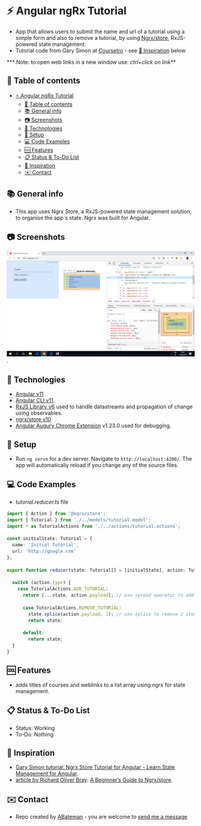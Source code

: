 # :zap: Angular ngRx Tutorial

* App that allows users to submit the name and url of a tutorial using a simple form and also to remove a tutorial, by using [Ngrx/store](https://ngrx.io/), RxJS-powered state management.
* Tutorial code from Gary Simon at [Coursetro](https://www.coursetro.com) - see [:clap: Inspiration](#clap-inspiration) below

*** Note: to open web links in a new window use: _ctrl+click on link_**

## :page_facing_up: Table of contents

* [:zap: Angular ngRx Tutorial](#zap-angular-ngrx-tutorial)
  * [:page_facing_up: Table of contents](#page_facing_up-table-of-contents)
  * [:books: General info](#books-general-info)
  * [:camera: Screenshots](#camera-screenshots)
  * [:signal_strength: Technologies](#signal_strength-technologies)
  * [:floppy_disk: Setup](#floppy_disk-setup)
  * [:computer: Code Examples](#computer-code-examples)
  * [:cool: Features](#cool-features)
  * [:clipboard: Status & To-Do List](#clipboard-status--to-do-list)
  * [:clap: Inspiration](#clap-inspiration)
  * [:envelope: Contact](#envelope-contact)

## :books: General info

* This app uses Ngrx Store, a RxJS-powered state management solution, to organise the app`s state. Ngrx was built for Angular.

## :camera: Screenshots

![Example screenshot](./img/write-and-read-components.png).

## :signal_strength: Technologies

* [Angular v11](https://angular.io/)
* [Angular CLI v11](https://cli.angular.io/).
* [RxJS Library v6](https://angular.io/guide/rx-library) used to handle datastreams and propagation of change using observables.
* [ngrx/store v10](https://ngrx.io/guide/store)
* [Angular Augury Chrome Extension](https://chrome.google.com/webstore/detail/augury/elgalmkoelokbchhkhacckoklkejnhcd) v1.23.0 used for debugging.

## :floppy_disk: Setup

* Run `ng serve` for a dev server. Navigate to `http://localhost:4200/`. The app will automatically reload if you change any of the source files.

## :computer: Code Examples

* _tutorial.reducer.ts_ file

```typescript
import { Action } from '@ngrx/store';
import { Tutorial } from './../models/tutorial.model';
import * as TutorialActions from './../actions/tutorial.actions';

const initialState: Tutorial = {
  name: 'Initial Tutorial',
  url: 'http://google.com'
};

export function reducer(state: Tutorial[] = [initialState], action: TutorialActions.Actions) {

  switch (action.type) {
    case TutorialActions.ADD_TUTORIAL:
      return [...state, action.payload]; // use spread operator to add action.payload to the array

      case TutorialActions.REMOVE_TUTORIAL:
        state.splice(action.payload, 1); // use splice to remove 1 item
        return state;

      default:
        return state;
  }
}
```

## :cool: Features

* adds titles of courses and weblinks to a list array using ngrx for state management.

## :clipboard: Status & To-Do List

* Status: Working
* To-Do: Nothing

## :clap: Inspiration

* [Gary Simon tutorial: Ngrx Store Tutorial for Angular - Learn State Management for Angular](https://coursetro.com/posts/code/151/Angular-Ngrx-Store-Tutorial---Learn-Angular-State-Management).
* [article by Richard Oliver Bray](https://medium.com/@richbray): [A Beginner’s Guide to Ngrx/store](https://medium.com/stratajet-tech/a-beginners-guide-to-ngrx-store-bc2184d6d7f0).

## :envelope: Contact

* Repo created by [ABateman](https://www.andrewbateman.org) - you are welcome to [send me a message](https://andrewbateman.org/contact)
